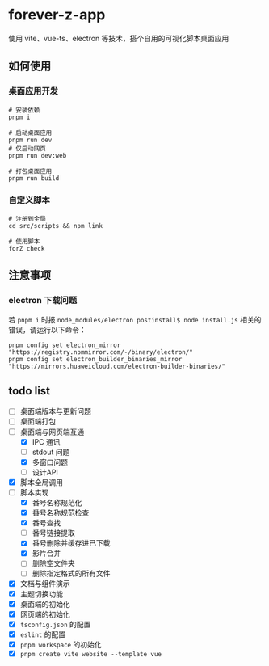 # forever-z-app
使用 vite、vue-ts、electron 等技术，搭个自用的可视化脚本桌面应用

## 如何使用

### 桌面应用开发

```shell
# 安装依赖
pnpm i

# 启动桌面应用
pnpm run dev
# 仅启动网页
pnpm run dev:web

# 打包桌面应用
pnpm run build
```

### 自定义脚本

```shell
# 注册到全局
cd src/scripts && npm link

# 使用脚本
forZ check
```

## 注意事项

### electron 下载问题

若 `pnpm i` 时报 `node_modules/electron postinstall$ node install.js` 相关的错误，请运行以下命令：

```shell
pnpm config set electron_mirror "https://registry.npmmirror.com/-/binary/electron/"
pnpm config set electron_builder_binaries_mirror "https://mirrors.huaweicloud.com/electron-builder-binaries/"
```

## todo list

- [ ] 桌面端版本与更新问题
- [ ] 桌面端打包
- [ ] 桌面端与网页端互通
  - [x] IPC 通讯
  - [ ] stdout 问题
  - [x] 多窗口问题
  - [ ] 设计API
- [x] 脚本全局调用
- [ ] 脚本实现
  - [x] 番号名称规范化
  - [x] 番号名称规范检查
  - [x] 番号查找
  - [ ] 番号链接提取
  - [x] 番号删除并缓存进已下载
  - [x] 影片合并
  - [ ] 删除空文件夹
  - [ ] 删除指定格式的所有文件
- [x] 文档与组件演示
- [x] 主题切换功能
- [x] 桌面端的初始化
- [x] 网页端的初始化
- [x] `tsconfig.json` 的配置
- [x] `eslint` 的配置
- [x] `pnpm workspace` 的初始化
- [x] `pnpm create vite website --template vue`
